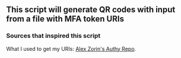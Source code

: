 ## This script will generate QR codes with input from a file with MFA token URIs

### Sources that inspired this script
What I used to get my URIs: [Alex Zorin's Authy Repo](https://github.com/alexzorin/authy).